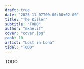 ```yaml
---
draft: true
date: "2025-11-07T00:00:00+02:00"
title: "The Killer"
subtitle: "TODO"
author: "mkhelif"
cover: "cover.jpg"
rank: 10
artist: "Lost in Lona"
tidal: "TODO"
---
```


TODO
